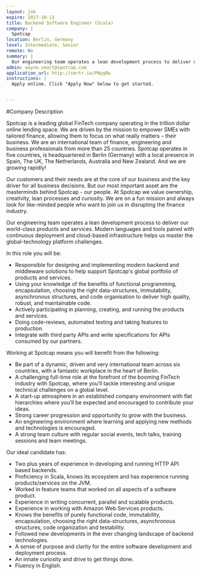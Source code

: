 ```yaml
---
layout: job
expire: 2017-10-13
title: Backend Software Engineer (Scala)
company: |
  Spotcap
location: Berlin, Germany
level: Intermediate, Senior
remote: No
summary: |
  Our engineering team operates a lean development process to deliver our world-class products and services. Modern languages and tools paired with continuous deployment and cloud-based infrastructure helps us master the global-technology platform challenges.
admin: wayne.smart@spotcap.com
application_url: http://smrtr.io/PWygRw
instructions: |
  Apply online. Click "Apply Now" below to get started.


---
```


<!-- break -->

#Company Description

Spotcap is a leading global FinTech company operating in the trillion dollar online lending space. We are driven by the mission to empower SMEs with tailored finance, allowing them to focus on what really matters – their business. We are an international team of finance, engineering and business professionals from more than 25 countries. Spotcap operates in five countries, is headquartered in Berlin (Germany) with a local presence in Spain, The UK, The Netherlands, Australia and New Zealand. And we are growing rapidly!

Our customers and their needs are at the core of our business and the key driver for all business decisions. But our most important asset are the masterminds behind Spotcap - our people. At Spotcap we value ownership, creativity, lean processes and curiosity. We are on a fun mission and always look for like-minded people who want to join us in disrupting the finance industry.

Our engineering team operates a lean development process to deliver our world-class products and services. Modern languages and tools paired with continuous deployment and cloud-based infrastructure helps us master the global-technology platform challenges.

In this role you will be:
- Responsible for designing and implementing modern backend and middleware solutions to help support Spotcap's global portfolio of products and services.
- Using your knowledge of the benefits of functional programming, encapsulation, choosing the right data-structures, immutability, asynchronous structures, and code organisation to deliver high quality, robust, and maintainable code.
- Actively participating in planning, creating, and running the products and services.
- Doing code-reviews, automated testing and taking features to production.
- Integrate with third party APIs and write specifications for APIs consumed by our partners.

Working at Spotcap means you will benefit from the following:
- Be part of a dynamic, driven and very international team across six countries, with a fantastic workplace in the heart of Berlin.
- A challenging full-time role at the forefront of the booming FinTech industry with Spotcap, where you’ll tackle interesting and unique technical challenges on a global level.
- A start-up atmosphere in an established company environment with flat hierarchies where you’ll be expected and encouraged to contribute your ideas.
- Strong career progression and opportunity to grow with the business.
- An engineering environment where learning and applying new methods and technologies is encouraged.
- A strong team culture with regular social events, tech talks, training sessions and team meetings.

Our ideal candidate has:
- Two plus years of experience in developing and running HTTP API based backends.
- Proficiency in Scala, knows its ecosystem and has experience running products/services on the JVM.
- Worked in feature teams that worked on all aspects of a software product.
- Experience in writing concurrent, parallel and scalable products.
- Experience in working with Amazon Web Services products.
- Knows the benefits of purely functional code, immutability, encapsulation, choosing the right data-structures, asynchronous structures, code organization and testability.
- Followed new developments in the ever changing landscape of backend technologies.
- A sense of purpose and clarity for the entire software development and deployment process.
- An innate curiosity and drive to get things done.
- Fluency in English.
